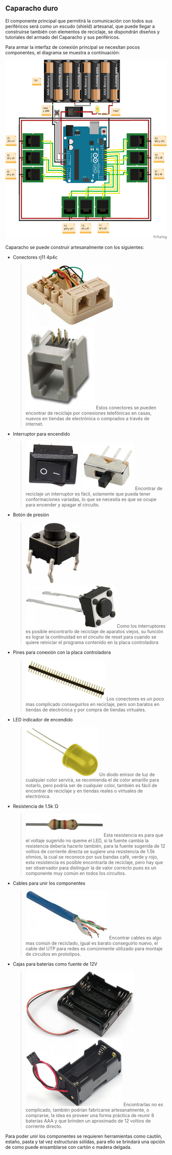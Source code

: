 ## Caparacho duro

El componente principal que permitirá la comunicación con todos sus periféricos será como un escudo (shield) artesanal, que puede llegar a construirse también con elementos de reciclaje, se dispondrán diseños y tutoriales del armado del Caparacho y sus periféricos.

Para armar la interfaz de conexión principal se necesitan pocos componentes, el diagrama se muestra a continuación:

![Circuito de Escudo Caparacho](./imagenes/Caparacho_bb.png)

Caparacho se puede construir artesanalmente con los siguientes:

* Conectores rj11 4p4c
  > ![Roseta rj11](./imagenes/roseta_rj11.png) ![Jack rj11](./imagenes/jack_rj11_4p6c.png) Estos conectores se pueden encontrar de reciclaje por conexiones telefónicas en casas, nuevos en tiendas de electrónica o comprados a través de internet.
* Interruptor para encendido
  > ![interruptor](./imagenes/interruptor.png) ![interruptor](./imagenes/switch.png) Encontrar de reciclaje un interruptor es fácil, solamente que pueda tener conformaciones variadas, lo que se necesita es que se ocupe para encender y apagar el circuito.
* Botón de presión
  > ![Botón de cuatro pines](./imagenes/boton_4_pines.png) ![Botón de dos pines](./imagenes/boton_2_pines.png) Como los interruptores es posible encontrarlo de reciclaje de aparatos viejos, su función es lograr la continuidad en el circuito de reset para cuando se quiere reiniciar el programa contenido en la placa controladora
* Pines para conexión con la placa controladora
  > ![Pines conectores](./imagenes/pines_conectores.png) Los conectores es un poco mas complicado conseguirlos en reciclaje, pero son baratos en tiendas de electrónica y por compra de tiendas virtuales.
* LED indicador de encendido
  > ![LED](./imagenes/led.png) Un diodo emisor de luz de cualquier color servirá, se recomienda el de color amarillo para notarlo, pero podría ser de cualquier color, también es fácil de encontrar de reciclaje y en tiendas reales o virtuales de electrónica.
* Resistencia de 1.5k &#0911;
  > ![resitor](./imagenes/resistencia_1500.png) Esta resistencia es para que el voltaje sugerido no queme el LED, si la fuente cambia la resistencia debería hacerlo también, para la fuente sugerida de 12 voltios de corriente directa se sugiere una resistencia de 1.5k ohmios, la cual se reconoce por sus bandas café, verde y rojo, esta resistencia es posible encontrarla de reciclaje, pero hay que ser observador para distinguir la de valor correcto pues es un componente muy común en todos los circuitos.
* Cables para unir los componentes
  > ![Cables conectores](./imagenes/cable_utp.png) Encontrar cables es algo mas común de reciclado, igual es barato conseguirlo nuevo, el cable del UTP para redes es comúnmente utilizado para montaje de circuitos en prototipos.
* Cajas para baterías como fuente de 12V
  > ![Caja de baterías 4x1](./imagenes/caja_baterias_4x1.png) ![Caja de baterías 2x2](./imagenes/caja_baterias_2x2.png) Encontrarlas no es complicado, también podrían fabricarse artesanalmente, o comprarse, la idea es proveer una forma práctica de reunir 8 baterías AAA y que brinden un aproximado de 12 voltios de corriente directo.

Para poder unir los componentes se requieren herramientas como cautiín, estaño, pasta y tal vez estructuras sólidas, para ello se brindará una opción de como puede ensamblarse con cartón o madera delgada.
